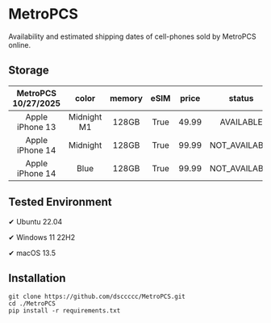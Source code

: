 # MetroPCS
Availability and estimated shipping dates of cell-phones sold by MetroPCS online.
## Storage
|MetroPCS 10/27/2025|color|memory|eSIM|price|status|shipping from|shipping to|
|:--:|:--:|:--:|:--:|:--:|:--:|:--:|:--:|
|Apple iPhone 13|Midnight M1|128GB|True|49.99|AVAILABLE|10/27/2025|10/30/2025|
|Apple iPhone 14|Midnight|128GB|True|99.99|NOT_AVAILABLE|11/03/2025|11/06/2025|
|Apple iPhone 14|Blue|128GB|True|99.99|NOT_AVAILABLE|11/03/2025|11/06/2025|

## Tested Environment
✔ Ubuntu 22.04

✔ Windows 11 22H2

✔ macOS 13.5
## Installation
```
git clone https://github.com/dsccccc/MetroPCS.git
cd ./MetroPCS
pip install -r requirements.txt
```
